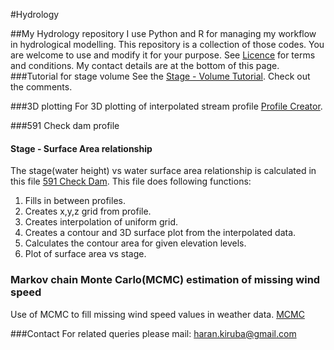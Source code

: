 #Hydrology

##My Hydrology  repository
I use Python and R for managing my workflow in hydrological modelling. This repository is a collection of those codes. You are welcome to use and modify it for your purpose. See [Licence](../master/LICENCE) for terms and conditions.
My contact details are at the bottom of this page.
###Tutorial for stage volume
See the [Stage - Volume Tutorial](../master/stage_volume_tutorial.py).
Check out the comments.  

###3D plotting
For 3D plotting of interpolated stream profile  [Profile Creator](../master/profile_creator.py).

###591 Check dam profile
#### Stage - Surface Area relationship
The stage(water height) vs water surface area relationship is calculated in this file [591 Check Dam](../master/profile_creator_591.py).
This file does following functions:
 1. Fills in between profiles.
 2. Creates x,y,z grid from profile.
 3. Creates interpolation of uniform grid.
 4. Creates a contour and 3D surface plot from the interpolated data.
 5. Calculates the contour area for given elevation levels.
 6. Plot of surface area vs stage.

### Markov chain Monte Carlo(MCMC) estimation of missing wind speed
Use of MCMC to fill missing wind speed values in weather data. [MCMC](../master/wind_speed_had_mcmc.py) 

###Contact
For related queries please mail: haran.kiruba@gmail.com